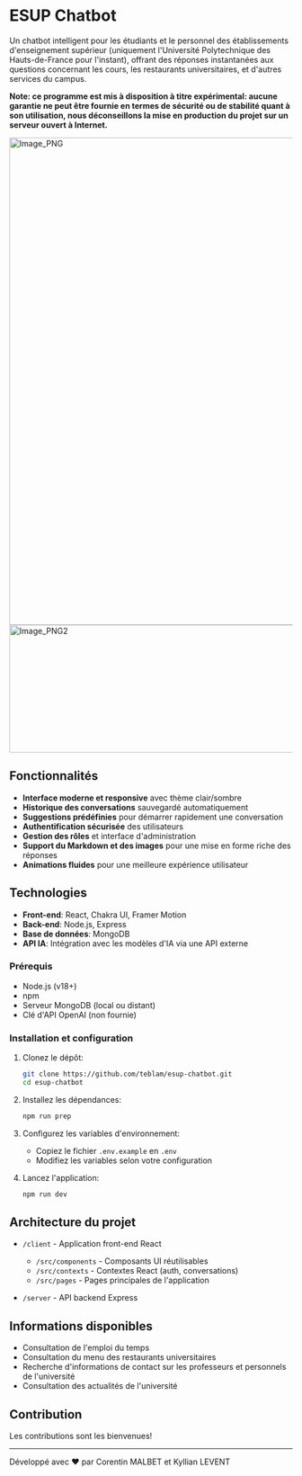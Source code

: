 # ESUP Chatbot

Un chatbot intelligent pour les étudiants et le personnel des établissements d'enseignement supérieur (uniquement l'Université Polytechnique des Hauts-de-France pour l'instant), offrant des réponses instantanées aux questions concernant les cours, les restaurants universitaires, et d'autres services du campus.

**Note: ce programme est mis à disposition à titre expérimental: aucune garantie ne peut être fournie en termes de sécurité ou de stabilité quant à son utilisation, nous déconseillons la mise en production du projet sur un serveur ouvert à Internet.**

<img width="1380" height="867" alt="Image_PNG" src="https://github.com/user-attachments/assets/4949a06f-573f-45d5-88cd-c93f81304b7f" />

<img width="1284" height="227" alt="Image_PNG2" src="https://github.com/user-attachments/assets/991cc6fd-0283-443f-8843-4349974c764b" />


## Fonctionnalités

- **Interface moderne et responsive** avec thème clair/sombre
- **Historique des conversations** sauvegardé automatiquement
- **Suggestions prédéfinies** pour démarrer rapidement une conversation
- **Authentification sécurisée** des utilisateurs
- **Gestion des rôles** et interface d'administration
- **Support du Markdown et des images** pour une mise en forme riche des réponses
- **Animations fluides** pour une meilleure expérience utilisateur

## Technologies

- **Front-end**: React, Chakra UI, Framer Motion
- **Back-end**: Node.js, Express
- **Base de données**: MongoDB
- **API IA**: Intégration avec les modèles d'IA via une API externe

### Prérequis

- Node.js (v18+)
- npm
- Serveur MongoDB (local ou distant)
- Clé d'API OpenAI (non fournie)

### Installation et configuration

1. Clonez le dépôt:

   ```bash
   git clone https://github.com/teblam/esup-chatbot.git
   cd esup-chatbot
   ```

2. Installez les dépendances:

   ```bash
   npm run prep
   ```

3. Configurez les variables d'environnement:
   - Copiez le fichier `.env.example` en `.env`
   - Modifiez les variables selon votre configuration

4. Lancez l'application:

   ```bash
   npm run dev
   ```

## Architecture du projet

- `/client` - Application front-end React
  - `/src/components` - Composants UI réutilisables
  - `/src/contexts` - Contextes React (auth, conversations)
  - `/src/pages` - Pages principales de l'application

- `/server` - API backend Express

## Informations disponibles

- Consultation de l'emploi du temps
- Consultation du menu des restaurants universitaires
- Recherche d'informations de contact sur les professeurs et personnels de l'université
- Consultation des actualités de l'université

## Contribution

Les contributions sont les bienvenues!

---

Développé avec ❤️ par Corentin MALBET et Kyllian LEVENT
